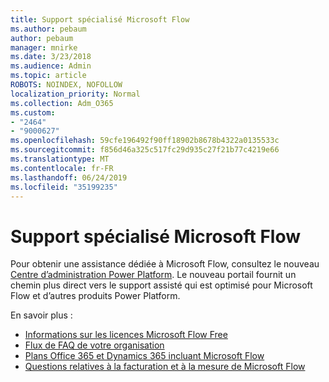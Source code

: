 ```yaml
---
title: Support spécialisé Microsoft Flow
ms.author: pebaum
author: pebaum
manager: mnirke
ms.date: 3/23/2018
ms.audience: Admin
ms.topic: article
ROBOTS: NOINDEX, NOFOLLOW
localization_priority: Normal
ms.collection: Adm_O365
ms.custom:
- "2464"
- "9000627"
ms.openlocfilehash: 59cfe196492f90ff18902b8678b4322a0135533c
ms.sourcegitcommit: f856d46a325c517fc29d935c27f21b77c4219e66
ms.translationtype: MT
ms.contentlocale: fr-FR
ms.lasthandoff: 06/24/2019
ms.locfileid: "35199235"
---
```

# <a name="microsoft-flow-specialized-support"></a>Support spécialisé Microsoft Flow

Pour obtenir une assistance dédiée à Microsoft Flow, consultez le nouveau [Centre d’administration Power Platform](https://aka.ms/flowadminsupport). Le nouveau portail fournit un chemin plus direct vers le support assisté qui est optimisé pour Microsoft Flow et d’autres produits Power Platform.

En savoir plus :
- [Informations sur les licences Microsoft Flow Free](https://go.microsoft.com/fwlink/?linkid=2095610)
- [Flux de FAQ de votre organisation](https://go.microsoft.com/fwlink/?linkid=2072608)
- [Plans Office 365 et Dynamics 365 incluant Microsoft Flow](https://go.microsoft.com/fwlink/?linkid=2072406)
- [Questions relatives à la facturation et à la mesure de Microsoft Flow](https://go.microsoft.com/fwlink/?linkid=2072612)